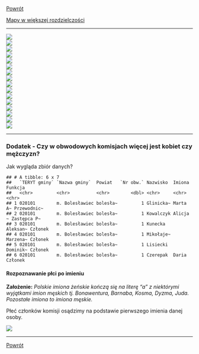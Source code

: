 [Powrót](/wybory_2020)

[Mapy w większej rozdzielczości](https://github.com/rpalkowski/wybory-2020/tree/master/I_tura)


------------------------------------------------------------------------

<img src="./plots/frekwencja_mapa-1.png" style="display: block; margin: auto;" />

<img src="./plots/glosy_niewazne-1.png" style="display: block; margin: auto;" />

<img src="./plots/zwyciezcy_gminy-1.png" style="display: block; margin: auto;" />

<img src="./plots/poparcie_proc_top3-1.png" style="display: block; margin: auto;" />

<img src="./plots/poparcie_proc_last5-1.png" style="display: block; margin: auto;" />

<img src="./plots/poparcie_proc_rt-1.png" style="display: block; margin: auto;" />

<img src="./plots/poparcie_proc_ad-1.png" style="display: block; margin: auto;" />

<img src="./plots/poparcie_proc_sh-1.png" style="display: block; margin: auto;" />

<img src="./plots/poparcie_proc_kb-1.png" style="display: block; margin: auto;" />

<img src="./plots/poparcie_proc_wkk-1.png" style="display: block; margin: auto;" />

<img src="./plots/poparcie_proc_rb-1.png" style="display: block; margin: auto;" />

<img src="./plots/poparcie_proc_sz-1.png" style="display: block; margin: auto;" />

<img src="./plots/poparcie_proc_mj-1.png" style="display: block; margin: auto;" />

<img src="./plots/poparcie_proc_pt-1.png" style="display: block; margin: auto;" />

<img src="./plots/poparcie_proc_ww-1.png" style="display: block; margin: auto;" />

<img src="./plots/poparcie_proc_mp-1.png" style="display: block; margin: auto;" />

------------------------------------------------------------------------

### Dodatek - Czy w obwodowych komisjach więcej jest kobiet czy mężczyzn?

Jak wygląda zbiór danych?

    ## # A tibble: 6 x 7
    ##   `TERYT gminy` `Nazwa gminy`  Powiat   `Nr obw.` Nazwisko  Imiona   Funkcja    
    ##   <chr>         <chr>          <chr>        <dbl> <chr>     <chr>    <chr>      
    ## 1 020101        m. Bolesławiec bolesła~         1 Glinicka~ Marta A~ Przewodnic~
    ## 2 020101        m. Bolesławiec bolesła~         1 Kowalczyk Alicja ~ Zastępca P~
    ## 3 020101        m. Bolesławiec bolesła~         1 Kunecka   Aleksan~ Członek    
    ## 4 020101        m. Bolesławiec bolesła~         1 Mikołaje~ Marzena~ Członek    
    ## 5 020101        m. Bolesławiec bolesła~         1 Lisiecki  Dominik~ Członek    
    ## 6 020101        m. Bolesławiec bolesła~         1 Czerepak  Daria    Członek

#### Rozpoznawanie płci po imieniu

**Założenie:** *Polskie imiona żeńskie kończą się na literę “a” z niektórymi
wyjątkami imion męskich tj. Bonawentura, Barnaba, Kosma, Dyzma, Juda.
Pozostałe imiona to imiona męskie.*

Płeć członków komisji osądzimy na podstawie pierwszego imienia danej
osoby.

<img src="./plots/plec_przewazajaca-1.png" style="display: block; margin: auto;" />

------------------------------------------------------------------------

[Powrót](/wybory_2020)


